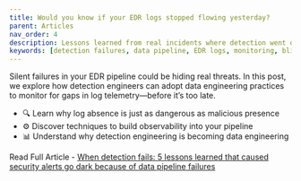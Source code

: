 ```yaml
---
title: Would you know if your EDR logs stopped flowing yesterday?
parent: Articles
nav_order: 4
description: Lessons learned from real incidents where detection went dark due to data issues.
keywords: [detection failures, data pipeline, EDR logs, monitoring, blind spots]
---
```



Silent failures in your EDR pipeline could be hiding real threats. In this post, we explore how detection engineers can adopt data engineering practices to monitor for gaps in log telemetry—before it’s too late.

- 🔍 Learn why log absence is just as dangerous as malicious presence
- ⚙️ Discover techniques to build observability into your pipeline
- 📊 Understand why detection engineering is becoming data engineering

Read Full Article - [When detection fails: 5 lessons learned that caused security alerts go dark because of data pipeline failures](https://medium.com/@logfiend/when-detection-fails-5-lessons-learned-that-caused-security-alerts-go-dark-because-of-data-708df74a89bd)
